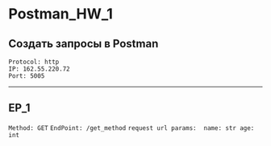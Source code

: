 # Postman_HW_1
## Создать запросы в Postman

`Protocol: http`  
`IP: 162.55.220.72`  
`Port: 5005`
________________

## EP_1
`Method: GET` 
`EndPoint: /get_method` 
`request url params: 
 name: str
 age: int`
